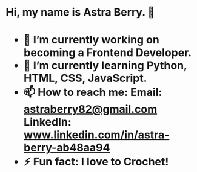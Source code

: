 <h1 align-"center">Hi, my name is Astra Berry. 👋<h1>

- 🔭 I’m currently working on becoming a Frontend Developer.
- 🌱 I’m currently learning Python, HTML, CSS, JavaScript.
- 📫 How to reach me: 
  Email: astraberry82@gmail.com
  LinkedIn: www.linkedin.com/in/astra-berry-ab48aa94
- ⚡ Fun fact: I love to Crochet!

